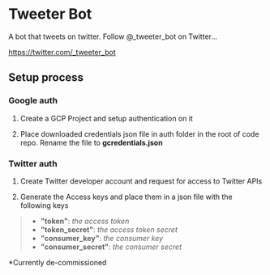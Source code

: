 
# Tweeter Bot

A bot that tweets on twitter. Follow @_tweeter_bot on Twitter... 

https://twitter.com/_tweeter_bot
 
## Setup process

### Google auth

1. Create a GCP Project and setup authentication on it

1. Place downloaded credentials json file in auth folder in the root of code repo. Rename the file to **gcredentials.json**

### Twitter auth

1. Create Twitter developer account and request for access to Twitter APIs

2. Generate the Access keys and place them in a json file with the following keys
> - **"token"**: *the access token*
> - **"token_secret"**: *the access token secret*
> - **"consumer_key"**: *the consumer key*
> - **"consumer_secret"**: *the consumer secret*

*Currently de-commissioned
